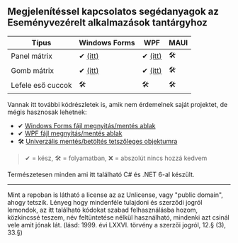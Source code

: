 ## Megjelenítéssel kapcsolatos segédanyagok az Eseményvezérelt alkalmazások tantárgyhoz

| Típus             | Windows Forms | WPF | MAUI |
|-------------------|---------------|-----|------|
| Panel mátrix      | ✔ [(itt)](https://github.com/glorantq/eva-templatek/tree/main/WinForms-PanelMatrix) | ✔ [(itt)](https://github.com/glorantq/eva-templatek/tree/main/WPF-PanelMatrix) | 🛠 |
| Gomb mátrix       | ✔ [(itt)](https://github.com/glorantq/eva-templatek/tree/main/WinForms-ButtonMatrix) | ✔ [(itt)](https://github.com/glorantq/eva-templatek/tree/main/WPF-ButtonMatrix) | 🛠 |
| Lefele eső cuccok | 🛠 | 🛠 | 🛠 |

Vannak itt további kódrészletek is, amik nem érdemelnek saját projektet, de mégis hasznosak lehetnek:
- ✔ [Windows Forms fájl megnyitás/mentés ablak](https://github.com/glorantq/eva-templatek/blob/main/Kodreszletek/WinForms-FileDialogs/README.md)
- ✔ [WPF fájl megnyitás/mentés ablak](https://github.com/glorantq/eva-templatek/blob/main/Kodreszletek/WPF-FileDialogs/README.md)
- 🛠 [Univerzális mentés/betöltés tetszőleges objektumra](https://github.com/glorantq/eva-templatek/tree/main/Serialisation)

> ✔ = kész, 🛠 = folyamatban, ❌ = abszolút nincs hozzá kedvem

Természetesen minden ami itt található C# és .NET 6-al készült. 

---

Mint a repoban is látható a license az az Unlicense, vagy "public domain", ahogy tetszik.
Lényeg hogy mindenféle tulajdoni és szerződi jogról lemondok, az itt található kódokat szabad felhasználásba hozom, közkincssé teszem, név feltüntetése nélkül használható, mindenki azt csinál vele amit jónak lát. (lásd: 1999. évi LXXVI. törvény a szerzői jogról, 12.§ (3), 33.§)
